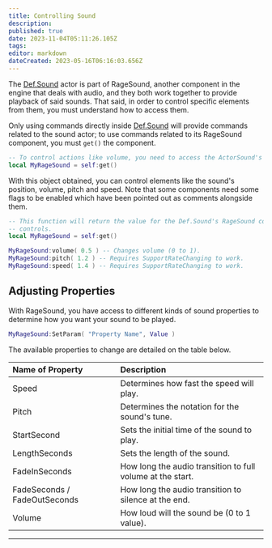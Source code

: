 ```yaml
---
title: Controlling Sound
description: 
published: true
date: 2023-11-04T05:11:26.105Z
tags: 
editor: markdown
dateCreated: 2023-05-16T06:16:03.656Z
---
```


The [Def.Sound](/en/dev/actors/actortypes/sound/_index) actor is part of RageSound, another component in the engine that deals with audio, and they both work together to provide playback of said sounds. That said, in order to control specific elements from them, you must understand how to access them.

Only using commands directly inside [Def.Sound](/en/dev/actors/actortypes/sound/_index) will provide commands related to the sound actor; to use commands related to its RageSound component, you must `get()` the component.

```lua
-- To control actions like volume, you need to access the ActorSound's RageSound, by using the get function.
local MyRageSound = self:get()
```

With this object obtained, you can control elements like the sound's position, volume, pitch and speed.
Note that some components need some flags to be enabled which have been pointed out as comments alongside them.
```lua
-- This function will return the value for the Def.Sound's RageSound component, which allows for expanded
-- controls.
local MyRageSound = self:get()

MyRageSound:volume( 0.5 ) -- Changes volume (0 to 1).
MyRageSound:pitch( 1.2 ) -- Requires SupportRateChanging to work.
MyRageSound:speed( 1.4 ) -- Requires SupportRateChanging to work.
```

## Adjusting Properties

With RageSound, you have access to different kinds of sound properties to determine how you want your sound to be played.

```lua
MyRageSound:SetParam( "Property Name", Value )
```

The available properties to change are detailed on the table below.

| Name of Property | Description |
| :--------------- | :---------- | 
Speed | Determines how fast the speed will play.
Pitch | Determines the notation for the sound's tune.
StartSecond | Sets the initial time of the sound to play.
LengthSeconds | Sets the length of the sound.
FadeInSeconds | How long the audio transition to full volume at the start.
FadeSeconds / FadeOutSeconds | How long the audio transition to silence at the end.
Volume | How loud will the sound be (0 to 1 value).

--- 

<!--Pan | (Requires the SupportRateChanging flag), sets the direction of the audio to go through, like the left or right channel.-->